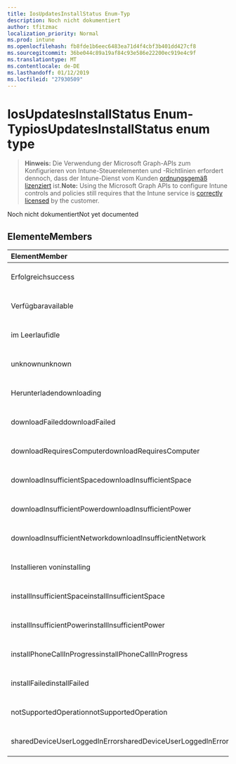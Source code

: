 ```yaml
---
title: IosUpdatesInstallStatus Enum-Typ
description: Noch nicht dokumentiert
author: tfitzmac
localization_priority: Normal
ms.prod: intune
ms.openlocfilehash: fb8fde1b6eec6483ea71d4f4cbf3b401dd427cf8
ms.sourcegitcommit: 36be044c89a19af84c93e586e22200ec919e4c9f
ms.translationtype: MT
ms.contentlocale: de-DE
ms.lasthandoff: 01/12/2019
ms.locfileid: "27930509"
---
```

# <a name="iosupdatesinstallstatus-enum-type"></a><span data-ttu-id="a98da-103">IosUpdatesInstallStatus Enum-Typ</span><span class="sxs-lookup"><span data-stu-id="a98da-103">iosUpdatesInstallStatus enum type</span></span>

> <span data-ttu-id="a98da-104">**Hinweis:** Die Verwendung der Microsoft Graph-APIs zum Konfigurieren von Intune-Steuerelementen und -Richtlinien erfordert dennoch, dass der Intune-Dienst vom Kunden [ordnungsgemäß lizenziert](https://go.microsoft.com/fwlink/?linkid=839381) ist.</span><span class="sxs-lookup"><span data-stu-id="a98da-104">**Note:** Using the Microsoft Graph APIs to configure Intune controls and policies still requires that the Intune service is [correctly licensed](https://go.microsoft.com/fwlink/?linkid=839381) by the customer.</span></span>

<span data-ttu-id="a98da-105">Noch nicht dokumentiert</span><span class="sxs-lookup"><span data-stu-id="a98da-105">Not yet documented</span></span>
## <a name="members"></a><span data-ttu-id="a98da-106">Elemente</span><span class="sxs-lookup"><span data-stu-id="a98da-106">Members</span></span>
|<span data-ttu-id="a98da-107">Element</span><span class="sxs-lookup"><span data-stu-id="a98da-107">Member</span></span>|<span data-ttu-id="a98da-108">Wert</span><span class="sxs-lookup"><span data-stu-id="a98da-108">Value</span></span>|<span data-ttu-id="a98da-109">Beschreibung</span><span class="sxs-lookup"><span data-stu-id="a98da-109">Description</span></span>|
|:---|:---|:---|
|<span data-ttu-id="a98da-110">Erfolgreich</span><span class="sxs-lookup"><span data-stu-id="a98da-110">success</span></span>|<span data-ttu-id="a98da-111">0</span><span class="sxs-lookup"><span data-stu-id="a98da-111">0</span></span>|<span data-ttu-id="a98da-112">Noch nicht dokumentiert</span><span class="sxs-lookup"><span data-stu-id="a98da-112">Not yet documented</span></span>|
|<span data-ttu-id="a98da-113">Verfügbar</span><span class="sxs-lookup"><span data-stu-id="a98da-113">available</span></span>|<span data-ttu-id="a98da-114">1</span><span class="sxs-lookup"><span data-stu-id="a98da-114">1</span></span>|<span data-ttu-id="a98da-115">Noch nicht dokumentiert</span><span class="sxs-lookup"><span data-stu-id="a98da-115">Not yet documented</span></span>|
|<span data-ttu-id="a98da-116">im Leerlauf</span><span class="sxs-lookup"><span data-stu-id="a98da-116">idle</span></span>|<span data-ttu-id="a98da-117">2</span><span class="sxs-lookup"><span data-stu-id="a98da-117">2</span></span>|<span data-ttu-id="a98da-118">Noch nicht dokumentiert</span><span class="sxs-lookup"><span data-stu-id="a98da-118">Not yet documented</span></span>|
|<span data-ttu-id="a98da-119">unknown</span><span class="sxs-lookup"><span data-stu-id="a98da-119">unknown</span></span>|<span data-ttu-id="a98da-120">3</span><span class="sxs-lookup"><span data-stu-id="a98da-120">3</span></span>|<span data-ttu-id="a98da-121">Noch nicht dokumentiert</span><span class="sxs-lookup"><span data-stu-id="a98da-121">Not yet documented</span></span>|
|<span data-ttu-id="a98da-122">Herunterladen</span><span class="sxs-lookup"><span data-stu-id="a98da-122">downloading</span></span>|<span data-ttu-id="a98da-123">-2016330712</span><span class="sxs-lookup"><span data-stu-id="a98da-123">-2016330712</span></span>|<span data-ttu-id="a98da-124">Noch nicht dokumentiert</span><span class="sxs-lookup"><span data-stu-id="a98da-124">Not yet documented</span></span>|
|<span data-ttu-id="a98da-125">downloadFailed</span><span class="sxs-lookup"><span data-stu-id="a98da-125">downloadFailed</span></span>|<span data-ttu-id="a98da-126">-2016330711</span><span class="sxs-lookup"><span data-stu-id="a98da-126">-2016330711</span></span>|<span data-ttu-id="a98da-127">Noch nicht dokumentiert</span><span class="sxs-lookup"><span data-stu-id="a98da-127">Not yet documented</span></span>|
|<span data-ttu-id="a98da-128">downloadRequiresComputer</span><span class="sxs-lookup"><span data-stu-id="a98da-128">downloadRequiresComputer</span></span>|<span data-ttu-id="a98da-129">-2016330710</span><span class="sxs-lookup"><span data-stu-id="a98da-129">-2016330710</span></span>|<span data-ttu-id="a98da-130">Noch nicht dokumentiert</span><span class="sxs-lookup"><span data-stu-id="a98da-130">Not yet documented</span></span>|
|<span data-ttu-id="a98da-131">downloadInsufficientSpace</span><span class="sxs-lookup"><span data-stu-id="a98da-131">downloadInsufficientSpace</span></span>|<span data-ttu-id="a98da-132">-2016330709</span><span class="sxs-lookup"><span data-stu-id="a98da-132">-2016330709</span></span>|<span data-ttu-id="a98da-133">Noch nicht dokumentiert</span><span class="sxs-lookup"><span data-stu-id="a98da-133">Not yet documented</span></span>|
|<span data-ttu-id="a98da-134">downloadInsufficientPower</span><span class="sxs-lookup"><span data-stu-id="a98da-134">downloadInsufficientPower</span></span>|<span data-ttu-id="a98da-135">-2016330708</span><span class="sxs-lookup"><span data-stu-id="a98da-135">-2016330708</span></span>|<span data-ttu-id="a98da-136">Noch nicht dokumentiert</span><span class="sxs-lookup"><span data-stu-id="a98da-136">Not yet documented</span></span>|
|<span data-ttu-id="a98da-137">downloadInsufficientNetwork</span><span class="sxs-lookup"><span data-stu-id="a98da-137">downloadInsufficientNetwork</span></span>|<span data-ttu-id="a98da-138">-2016330707</span><span class="sxs-lookup"><span data-stu-id="a98da-138">-2016330707</span></span>|<span data-ttu-id="a98da-139">Noch nicht dokumentiert</span><span class="sxs-lookup"><span data-stu-id="a98da-139">Not yet documented</span></span>|
|<span data-ttu-id="a98da-140">Installieren von</span><span class="sxs-lookup"><span data-stu-id="a98da-140">installing</span></span>|<span data-ttu-id="a98da-141">-2016330706</span><span class="sxs-lookup"><span data-stu-id="a98da-141">-2016330706</span></span>|<span data-ttu-id="a98da-142">Noch nicht dokumentiert</span><span class="sxs-lookup"><span data-stu-id="a98da-142">Not yet documented</span></span>|
|<span data-ttu-id="a98da-143">installInsufficientSpace</span><span class="sxs-lookup"><span data-stu-id="a98da-143">installInsufficientSpace</span></span>|<span data-ttu-id="a98da-144">-2016330705</span><span class="sxs-lookup"><span data-stu-id="a98da-144">-2016330705</span></span>|<span data-ttu-id="a98da-145">Noch nicht dokumentiert</span><span class="sxs-lookup"><span data-stu-id="a98da-145">Not yet documented</span></span>|
|<span data-ttu-id="a98da-146">installInsufficientPower</span><span class="sxs-lookup"><span data-stu-id="a98da-146">installInsufficientPower</span></span>|<span data-ttu-id="a98da-147">-2016330704</span><span class="sxs-lookup"><span data-stu-id="a98da-147">-2016330704</span></span>|<span data-ttu-id="a98da-148">Noch nicht dokumentiert</span><span class="sxs-lookup"><span data-stu-id="a98da-148">Not yet documented</span></span>|
|<span data-ttu-id="a98da-149">installPhoneCallInProgress</span><span class="sxs-lookup"><span data-stu-id="a98da-149">installPhoneCallInProgress</span></span>|<span data-ttu-id="a98da-150">-2016330703</span><span class="sxs-lookup"><span data-stu-id="a98da-150">-2016330703</span></span>|<span data-ttu-id="a98da-151">Noch nicht dokumentiert</span><span class="sxs-lookup"><span data-stu-id="a98da-151">Not yet documented</span></span>|
|<span data-ttu-id="a98da-152">installFailed</span><span class="sxs-lookup"><span data-stu-id="a98da-152">installFailed</span></span>|<span data-ttu-id="a98da-153">-2016330702</span><span class="sxs-lookup"><span data-stu-id="a98da-153">-2016330702</span></span>|<span data-ttu-id="a98da-154">Noch nicht dokumentiert</span><span class="sxs-lookup"><span data-stu-id="a98da-154">Not yet documented</span></span>|
|<span data-ttu-id="a98da-155">notSupportedOperation</span><span class="sxs-lookup"><span data-stu-id="a98da-155">notSupportedOperation</span></span>|<span data-ttu-id="a98da-156">-2016330701</span><span class="sxs-lookup"><span data-stu-id="a98da-156">-2016330701</span></span>|<span data-ttu-id="a98da-157">Noch nicht dokumentiert</span><span class="sxs-lookup"><span data-stu-id="a98da-157">Not yet documented</span></span>|
|<span data-ttu-id="a98da-158">sharedDeviceUserLoggedInError</span><span class="sxs-lookup"><span data-stu-id="a98da-158">sharedDeviceUserLoggedInError</span></span>|<span data-ttu-id="a98da-159">-2016330699</span><span class="sxs-lookup"><span data-stu-id="a98da-159">-2016330699</span></span>|<span data-ttu-id="a98da-160">Noch nicht dokumentiert</span><span class="sxs-lookup"><span data-stu-id="a98da-160">Not yet documented</span></span>|



